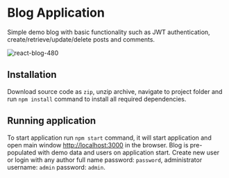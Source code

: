 # Blog Application
Simple demo blog with basic functionality such as JWT authentication, create/retrieve/update/delete
posts and comments.

![react-blog-480](https://user-images.githubusercontent.com/92530084/180834501-d0e70e96-9659-42f0-971b-421b3627886a.gif)

## Installation
Download source code as `zip`, unzip archive, navigate to project folder and
run `npm install` command to install all required dependencies.

## Running application

To start application run `npm start` command, it will start application and
open main window [http://localhost:3000](http://localhost:3000) in the browser. 
Blog is pre-populated with demo data and users on application start. Create
new user or login with any author full name password: `password`, administrator
username: `admin` password: `admin`.
